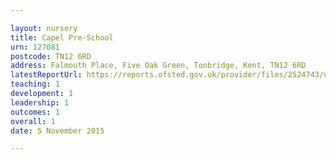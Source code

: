 ```yaml
---

layout: nursery
title: Capel Pre-School
urn: 127081
postcode: TN12 6RD
address: Falmouth Place, Five Oak Green, Tonbridge, Kent, TN12 6RD
latestReportUrl: https://reports.ofsted.gov.uk/provider/files/2524743/urn/127081.pdf
teaching: 1
development: 1
leadership: 1
outcomes: 1
overall: 1
date: 5 November 2015

---
```

